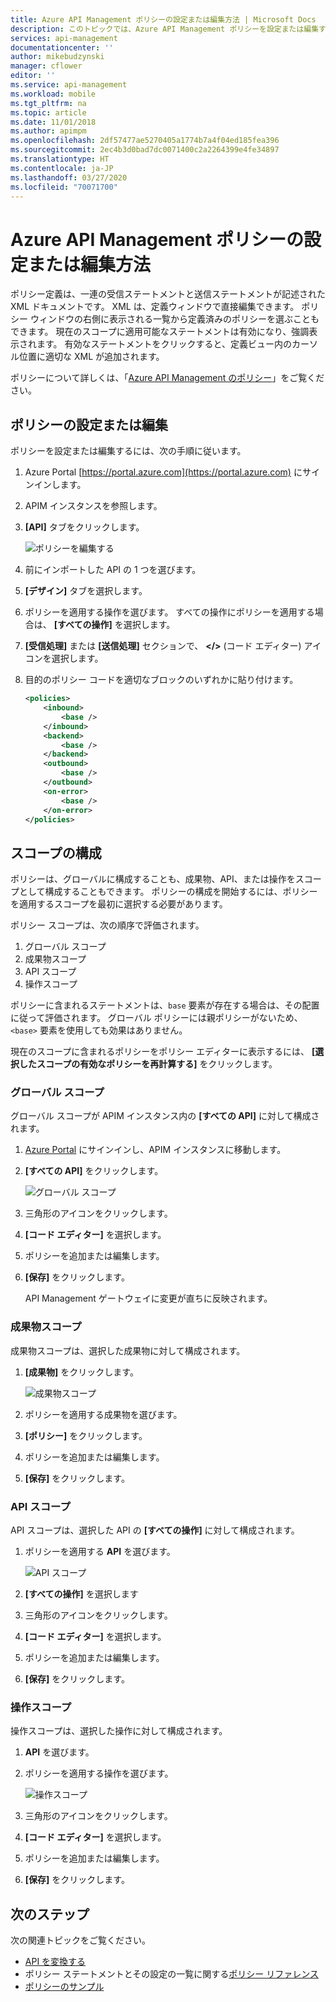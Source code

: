 ```yaml
---
title: Azure API Management ポリシーの設定または編集方法 | Microsoft Docs
description: このトピックでは、Azure API Management ポリシーを設定または編集する方法を示します。
services: api-management
documentationcenter: ''
author: mikebudzynski
manager: cflower
editor: ''
ms.service: api-management
ms.workload: mobile
ms.tgt_pltfrm: na
ms.topic: article
ms.date: 11/01/2018
ms.author: apimpm
ms.openlocfilehash: 2df57477ae5270405a1774b7a4f04ed185fea396
ms.sourcegitcommit: 2ec4b3d0bad7dc0071400c2a2264399e4fe34897
ms.translationtype: HT
ms.contentlocale: ja-JP
ms.lasthandoff: 03/27/2020
ms.locfileid: "70071700"
---
```

# <a name="how-to-set-or-edit-azure-api-management-policies"></a>Azure API Management ポリシーの設定または編集方法

ポリシー定義は、一連の受信ステートメントと送信ステートメントが記述された XML ドキュメントです。 XML は、定義ウィンドウで直接編集できます。 ポリシー ウィンドウの右側に表示される一覧から定義済みのポリシーを選ぶこともできます。 現在のスコープに適用可能なステートメントは有効になり、強調表示されます。 有効なステートメントをクリックすると、定義ビュー内のカーソル位置に適切な XML が追加されます。 

ポリシーについて詳しくは、「[Azure API Management のポリシー](api-management-howto-policies.md)」をご覧ください。

## <a name="set-or-edit-a-policy"></a>ポリシーの設定または編集

ポリシーを設定または編集するには、次の手順に従います。

1. Azure Portal [https://portal.azure.com](https://portal.azure.com) にサインインします。
2. APIM インスタンスを参照します。
3. **[API]** タブをクリックします。

    ![ポリシーを編集する](./media/set-edit-policies/code-editor.png)

4. 前にインポートした API の 1 つを選びます。
5. **[デザイン]** タブを選択します。
6. ポリシーを適用する操作を選びます。 すべての操作にポリシーを適用する場合は、 **[すべての操作]** を選択します。
7. **[受信処理]** または **[送信処理]** セクションで、 **</>** (コード エディター) アイコンを選択します。
8. 目的のポリシー コードを適切なブロックのいずれかに貼り付けます。

    ```XML
    <policies>
        <inbound>
            <base />
        </inbound>
        <backend>
            <base />
        </backend>
        <outbound>
            <base />
        </outbound>
        <on-error>
            <base />
        </on-error>
    </policies>
    ```
 
## <a name="configure-scope"></a>スコープの構成

ポリシーは、グローバルに構成することも、成果物、API、または操作をスコープとして構成することもできます。 ポリシーの構成を開始するには、ポリシーを適用するスコープを最初に選択する必要があります。

ポリシー スコープは、次の順序で評価されます。

1. グローバル スコープ
2. 成果物スコープ
3. API スコープ
4. 操作スコープ

ポリシーに含まれるステートメントは、`base` 要素が存在する場合は、その配置に従って評価されます。 グローバル ポリシーには親ポリシーがないため、`<base>` 要素を使用しても効果はありません。

現在のスコープに含まれるポリシーをポリシー エディターに表示するには、 **[選択したスコープの有効なポリシーを再計算する]** をクリックします。

### <a name="global-scope"></a>グローバル スコープ

グローバル スコープが APIM インスタンス内の **[すべての API]** に対して構成されます。

1. [Azure Portal](https://portal.azure.com/) にサインインし、APIM インスタンスに移動します。
2. **[すべての API]** をクリックします。

    ![グローバル スコープ](./media/api-management-howto-policies/global-scope.png)

3. 三角形のアイコンをクリックします。
4. **[コード エディター]** を選択します。
5. ポリシーを追加または編集します。
6. **[保存]** をクリックします。 

    API Management ゲートウェイに変更が直ちに反映されます。

### <a name="product-scope"></a>成果物スコープ

成果物スコープは、選択した成果物に対して構成されます。

1. **[成果物]** をクリックします。

    ![成果物スコープ](./media/api-management-howto-policies/product-scope.png)

2. ポリシーを適用する成果物を選びます。
3. **[ポリシー]** をクリックします。
4. ポリシーを追加または編集します。
5. **[保存]** をクリックします。 

### <a name="api-scope"></a>API スコープ

API スコープは、選択した API の **[すべての操作]** に対して構成されます。

1. ポリシーを適用する **API** を選びます。

    ![API スコープ](./media/api-management-howto-policies/api-scope.png)

2. **[すべての操作]** を選択します
3. 三角形のアイコンをクリックします。
4. **[コード エディター]** を選択します。
5. ポリシーを追加または編集します。
6. **[保存]** をクリックします。 

### <a name="operation-scope"></a>操作スコープ 

操作スコープは、選択した操作に対して構成されます。

1. **API** を選びます。
2. ポリシーを適用する操作を選びます。

    ![操作スコープ](./media/api-management-howto-policies/operation-scope.png)

3. 三角形のアイコンをクリックします。
4. **[コード エディター]** を選択します。
5. ポリシーを追加または編集します。
6. **[保存]** をクリックします。 

## <a name="next-steps"></a>次のステップ

次の関連トピックをご覧ください。

+ [API を変換する](transform-api.md)
+ ポリシー ステートメントとその設定の一覧に関する[ポリシー リファレンス](api-management-policy-reference.md)
+ [ポリシーのサンプル](policy-samples.md)
